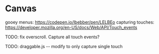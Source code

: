# Canvas
gooey menus: https://codepen.io/lbebber/pen/LELBEo
capturing touches: https://developer.mozilla.org/en-US/docs/Web/API/Touch_events

TODO: fix overscroll. Capture all touch events? 

TODO: draggable.js -- modify to only capture single touch
